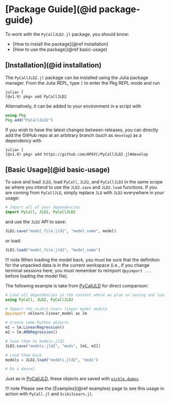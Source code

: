 # [Package Guide](@id package-guide)

To work with the `PyCallJLD2.jl` package, you should know:

- [How to install the package](@ref installation)
- [How to use the package](@ref basic-usage)

## [Installation](@id installation)

The `PyCallJLD2.jl` package can be installed using the Julia package manager.
From the Julia REPL, type `]` to enter the Pkg REPL mode and run

```julia-repl
julia> ]
(@v1.9) pkg> add PyCallJLD2
```

Alternatively, it can be added to your environment in a script with

```julia
using Pkg
Pkg.add("PyCallJLD2")
```

If you wish to have the latest changes between releases, you can directly add the GitHub repo at an arbitrary branch (such as `develop`) as a dependency with

```julia-repl
julia> ]
(@v1.9) pkg> add https://github.com/AP6YC/PyCallJLD2.jl#develop
```

## [Basic Usage](@id basic-usage)

To save and load `JLD2`, load `PyCall`, `JLD2`, and `PyCallJLD2` in the same scope as where you intend to use the `JLD2.save` and `JLD2.load` functions.
If you are coming from `PyCallJLD`, simply replace `JLD` with `JLD2` everywhere in your usage:

```julia
# Import all of your dependencies
import PyCall, JLD2, PyCallJLD2
```

and use the `JLD2` API to save:

```julia
JLD2.save("model_file.jld2", "model_name", model)
```

or load:

```julia
JLD2.load("model_file.jld2", "model_name")
```

!!! note
    When loading the model back, you must be sure that the definition for the unpacked data is in the current workspace (i.e., if you change terminal sessions here, you must remember to reimport `@pyimport ...` before loading the model file).

The following example is take from [PyCallJLD](https://github.com/JuliaPy/PyCallJLD.jl) for direct comparison:

```julia
# Load all dependencies in the context where we plan on saving and loading
using PyCall, JLD2, PyCallJLD2

# Import the scikit-learn linear model module
@pyimport sklearn.linear_model as lm

# Create some Python objects
m1 = lm.LinearRegression()
m2 = lm.ARDRegression()

# Save them to models.jld2
JLD2.save("models.jld2", "mods", [m1, m2])

# Load them back
models = JLD2.load("models.jld2", "mods")

# Do a dance🕺
```

Just as in [PyCallJLD](https://github.com/JuliaPy/PyCallJLD.jl), these objects are saved with [`pickle.dumps`](https://docs.python.org/3.8/library/pickle.html#pickle.dumps).

!!! note
    Please see the [Examples](@ref examples) page to see this usage in action with `PyCall.jl` and `ScikitLearn.jl`.
